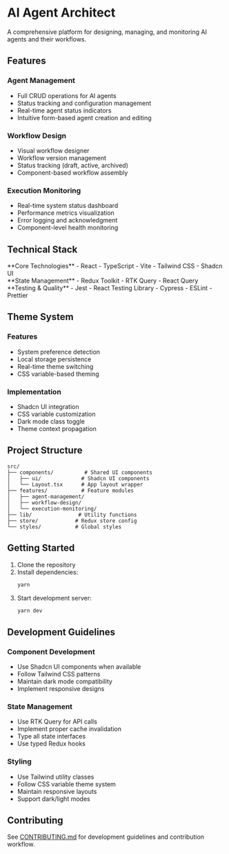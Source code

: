 # AI Agent Architect

A comprehensive platform for designing, managing, and monitoring AI agents and their workflows.

## Features

### Agent Management
- Full CRUD operations for AI agents
- Status tracking and configuration management
- Real-time agent status indicators
- Intuitive form-based agent creation and editing

### Workflow Design
- Visual workflow designer
- Workflow version management
- Status tracking (draft, active, archived)
- Component-based workflow assembly

### Execution Monitoring
- Real-time system status dashboard
- Performance metrics visualization
- Error logging and acknowledgment
- Component-level health monitoring

## Technical Stack

<div class="grid grid-cols-3 gap-4">
  <div>
    **Core Technologies**
    - React
    - TypeScript
    - Vite
    - Tailwind CSS
    - Shadcn UI
  </div>
  <div>
    **State Management**
    - Redux Toolkit
    - RTK Query
    - React Query
  </div>
  <div>
    **Testing & Quality**
    - Jest
    - React Testing Library
    - Cypress
    - ESLint
    - Prettier
  </div>
</div>

## Theme System

### Features
- System preference detection
- Local storage persistence
- Real-time theme switching
- CSS variable-based theming

### Implementation
- Shadcn UI integration
- CSS variable customization
- Dark mode class toggle
- Theme context propagation

## Project Structure

```
src/
├── components/          # Shared UI components
│   ├── ui/             # Shadcn UI components
│   └── Layout.tsx      # App layout wrapper
├── features/           # Feature modules
│   ├── agent-management/
│   ├── workflow-design/
│   └── execution-monitoring/
├── lib/               # Utility functions
├── store/            # Redux store config
└── styles/           # Global styles
```

## Getting Started

1. Clone the repository
2. Install dependencies:
   ```bash
   yarn
   ```
3. Start development server:
   ```bash
   yarn dev
   ```

## Development Guidelines

### Component Development
- Use Shadcn UI components when available
- Follow Tailwind CSS patterns
- Maintain dark mode compatibility
- Implement responsive designs

### State Management
- Use RTK Query for API calls
- Implement proper cache invalidation
- Type all state interfaces
- Use typed Redux hooks

### Styling
- Use Tailwind utility classes
- Follow CSS variable theme system
- Maintain responsive layouts
- Support dark/light modes

## Contributing

See [CONTRIBUTING.md](./CONTRIBUTING.md) for development guidelines and contribution workflow.
